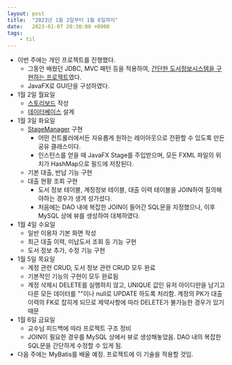 ```yaml
---
layout: post
title:  "2023년 1월 2일부터 1월 6일까지"
date:   2023-01-07 20:30:00 +0900
tags:
    - til
---
```


- 이번 주에는 개인 프로젝트를 진행했다.
  - 그동안 배웠던 JDBC, MVC 패턴 등을 적용하여, [간단한 도서정보시스템을 구현하는 프로젝트](https://github.com/0tak2/liverary)였다.
  - JavaFX로 GUI단을 구성하였다.
- 1월 2일 월요일
  - [스토리보드](https://github.com/0tak2/liverary/blob/main/docs/%EC%8A%A4%ED%86%A0%EB%A6%AC%EB%B3%B4%EB%93%9C_%ED%86%B5%ED%95%A9.pdf) 작성
  - [데이터베이스](https://github.com/0tak2/liverary/blob/main/docs/base.sql) 설계
- 1월 3일 화요일
  - [StageManager](https://github.com/0tak2/liverary/blob/main/project/liverary/src/liverary/view/StageManager.java) 구현
    -  어떤 컨트롤러에서든 자유롭게 원하는 레이아웃으로 전환할 수 있도록 만든 공유 클래스이다.
    - 인스턴스를 얻을 때 JavaFX Stage를 주입받으며, 모든 FXML 파일의 위치가 HashMap으로 필드에 저장된다.
  - 기본 대출, 반납 기능 구현
  - 대출 현황 조회 구현
    - 도서 정보 테이블, 계정정보 테이블, 대출 이력 테이블을 JOIN하여 질의해야하는 경우가 생겨 성가셨다.
    - 처음에는 DAO 내에 복잡한 JOIN이 들어간 SQL문을 지정했으나, 이후 MySQL 상에 뷰를 생성하여 대체하였다.
- 1월 4일 수요일
  - 일반 이용자 기본 화면 작성
  - 최근 대출 이력, 미납도서 조회 등 기능 구현
  - 도서 정보 추가, 수정 기능 구현
- 1월 5일 목요일
  - 계정 관련 CRUD, 도서 정보 관련 CRUD 모두 완료
  - 기본적인 기능의 구현이 모두 완료됨
  - 계정 삭제시 DELETE를 실행하지 않고, UNIQUE 값인 유저 아이디만을 남기고 다른 모든 데이터를 ""이나 null로 UPDATE 하도록 처리함. 계정의 PK가 대출 이력의 FK로 잡히게 되므로 제약사항에 따라 DELETE가 불가능한 경우가 있기 때문
- 1월 6일 금요일
  - 교수님 피드백에 따라 프로젝트 구조 정비
  - JOIN이 필요한 경우를 MySQL 상에서 뷰로 생성해놓았음. DAO 내의 복잡한 SQL문을 간단하게 수정할 수 있게 됨.
- 다음 주에는 MyBatis를 배울 예정. 프로젝트에 이 기술을 적용할 것임.